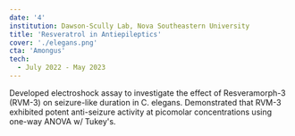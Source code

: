 ```yaml
---
date: '4'
institution: Dawson-Scully Lab, Nova Southeastern University
title: 'Resveratrol in Antiepileptics'
cover: './elegans.png'
cta: 'Amongus'
tech:
  - July 2022 - May 2023
---
```


Developed electroshock assay to investigate the effect of Resveramorph-3 (RVM-3) on seizure-like duration in C. elegans. Demonstrated that RVM-3 exhibited potent anti-seizure activity at picomolar concentrations using one-way ANOVA w/ Tukey's.
